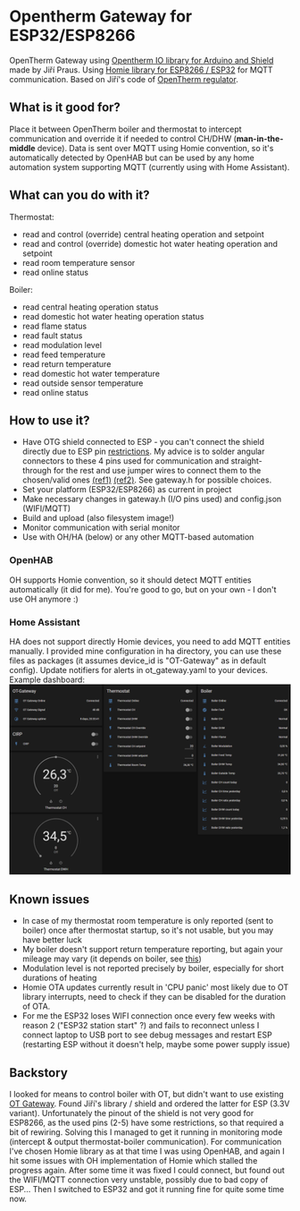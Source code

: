 # Opentherm Gateway for ESP32/ESP8266
OpenTherm Gateway using [Opentherm IO library for Arduino and Shield](https://github.com/jpraus/arduino-opentherm) made by Jiří Praus.
Using [Homie library for ESP8266 / ESP32](https://github.com/homieiot/homie-esp8266) for MQTT communication.
Based on Jiří's code of [OpenTherm regulator](https://hackaday.io/project/162819-opentherm-regulator).

## What is it good for? ##
Place it between OpenTherm boiler and thermostat to intercept communication and override it if needed to control CH/DHW (**man-in-the-middle** device).
Data is sent over MQTT using Homie convention, so it's automatically detected by OpenHAB but can be used by any home automation system supporting MQTT (currently using with Home Assistant).

## What can you do with it? ##
Thermostat:
- read and control (override) central heating operation and setpoint
- read and control (override) domestic hot water heating operation and setpoint
- read room temperature sensor
- read online status

Boiler:
- read central heating operation status
- read domestic hot water heating operation status
- read flame status
- read fault status
- read modulation level
- read feed temperature
- read return temperature
- read domestic hot water temperature
- read outside sensor temperature
- read online status

## How to use it? ##
- Have OTG shield connected to ESP - you can't connect the shield directly due to ESP pin [restrictions](https://randomnerdtutorials.com/esp8266-pinout-reference-gpios). My advice is to solder angular connectors to these 4 pins used for communication and straight-through for the rest and use jumper wires to connect them to the chosen/valid ones [(ref1)](https://raw.githubusercontent.com/pewu78/arduino-opentherm-gateway-public/master/doc/ESP8266_SHIELD_BOTTOM.jpg) [(ref2)](https://raw.githubusercontent.com/pewu78/arduino-opentherm-gateway-public/master/doc/ESP8266_SHIELD_TOP.jpg). See gateway.h for possible choices.
- Set your platform (ESP32/ESP8266) as current in project
- Make necessary changes in gateway.h (I/O pins used) and config.json (WIFI/MQTT)
- Build and upload (also filesystem image!)
- Monitor communication with serial monitor
- Use with OH/HA (below) or any other MQTT-based automation
### OpenHAB ###
OH supports Homie convention, so it should detect MQTT entities automatically (it did for me). You're good to go, but on your own - I don't use OH anymore :)
### Home Assistant ###
HA does not support directly Homie devices, you need to add MQTT entities manually. I provided mine configuration in ha directory, you can use these files as packages (it assumes device_id is "OT-Gateway" as in default config). Update notifiers for alerts in ot_gateway.yaml to your devices.
Example dashboard:
![Home Assistant Dashboard](https://raw.githubusercontent.com/pewu78/arduino-opentherm-gateway-public/master/doc/OTG_HA.png)

## Known issues ##
- In case of my thermostat room temperature is only reported (sent to boiler) once after thermostat startup, so it's not usable, but you may have better luck
- My boiler doesn't support return temperature reporting, but again your mileage may vary (it depends on boiler, see [this](http://otgw.tclcode.com/matrix.cgi#boilers))
- Modulation level is not reported precisely by boiler, especially for short durations of heating
- Homie OTA updates currently result in 'CPU panic' most likely due to OT library interrupts, need to check if they can be disabled for the duration of OTA.
- For me the ESP32 loses WIFI connection once every few weeks with reason 2 ("ESP32 station start" ?) and fails to reconnect unless I connect laptop to USB port to see debug messages and restart ESP (restarting ESP without it doesn't help, maybe some power supply issue)

## Backstory ##
I looked for means to control boiler with OT, but didn't want to use existing [OT Gateway](https://otgw.tclcode.com).
Found Jiří's library / shield and ordered the latter for ESP (3.3V variant).
Unfortunately the pinout of the shield is not very good for ESP8266, as the used pins (2-5) have some restrictions, so that required a bit of rewiring. Solving this I managed to get it running in monitoring mode (intercept & output thermostat-boiler communication).
For communication I've chosen Homie library as at that time I was using OpenHAB, and again I hit some issues with OH implementation of Homie which stalled the progress again.
After some time it was fixed I could connect, but found out the WIFI/MQTT connection very unstable, possibly due to bad copy of ESP...
Then I switched to ESP32 and got it running fine for quite some time now.
